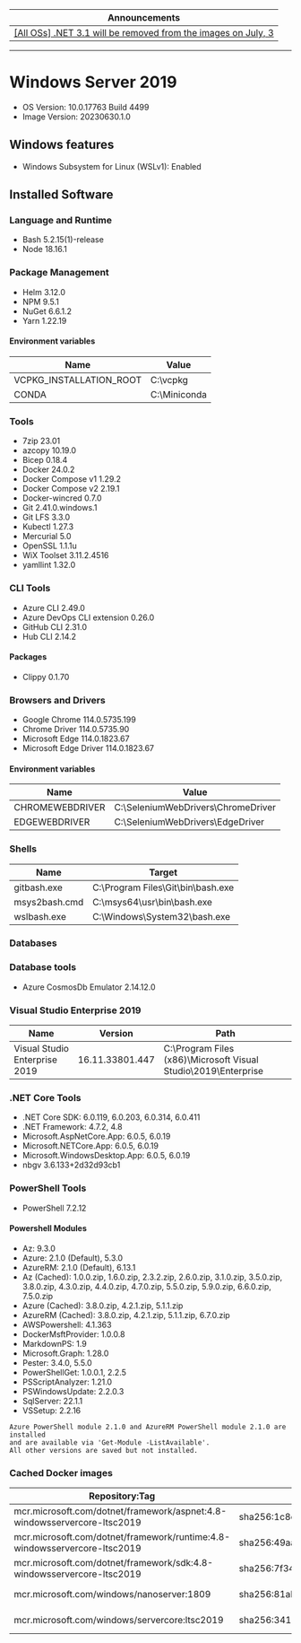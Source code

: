 | Announcements |
|-|
| [[All OSs] .NET 3.1 will be removed from the images on July, 3](https://github.com/actions/runner-images/issues/7667) |
***
# Windows Server 2019
- OS Version: 10.0.17763 Build 4499
- Image Version: 20230630.1.0

## Windows features
- Windows Subsystem for Linux (WSLv1): Enabled

## Installed Software

### Language and Runtime
- Bash 5.2.15(1)-release
- Node 18.16.1

### Package Management
- Helm 3.12.0
- NPM 9.5.1
- NuGet 6.6.1.2
- Yarn 1.22.19

#### Environment variables
| Name                    | Value        |
| ----------------------- | ------------ |
| VCPKG_INSTALLATION_ROOT | C:\vcpkg     |
| CONDA                   | C:\Miniconda |

### Tools
- 7zip 23.01
- azcopy 10.19.0
- Bicep 0.18.4
- Docker 24.0.2
- Docker Compose v1 1.29.2
- Docker Compose v2 2.19.1
- Docker-wincred 0.7.0
- Git 2.41.0.windows.1
- Git LFS 3.3.0
- Kubectl 1.27.3
- Mercurial 5.0
- OpenSSL 1.1.1u
- WiX Toolset 3.11.2.4516
- yamllint 1.32.0

### CLI Tools
- Azure CLI 2.49.0
- Azure DevOps CLI extension 0.26.0
- GitHub CLI 2.31.0
- Hub CLI 2.14.2


#### Packages
- Clippy 0.1.70

### Browsers and Drivers
- Google Chrome 114.0.5735.199
- Chrome Driver 114.0.5735.90
- Microsoft Edge 114.0.1823.67
- Microsoft Edge Driver 114.0.1823.67

#### Environment variables
| Name              | Value                              |
| ----------------- | ---------------------------------- |
| CHROMEWEBDRIVER   | C:\SeleniumWebDrivers\ChromeDriver |
| EDGEWEBDRIVER     | C:\SeleniumWebDrivers\EdgeDriver   |

### Shells
| Name          | Target                            |
| ------------- | --------------------------------- |
| gitbash.exe   | C:\Program Files\Git\bin\bash.exe |
| msys2bash.cmd | C:\msys64\usr\bin\bash.exe        |
| wslbash.exe   | C:\Windows\System32\bash.exe      |



### Databases


### Database tools
- Azure CosmosDb Emulator 2.14.12.0

### Visual Studio Enterprise 2019
| Name                          | Version         | Path                                                           |
| ----------------------------- | --------------- | -------------------------------------------------------------- |
| Visual Studio Enterprise 2019 | 16.11.33801.447 | C:\Program Files (x86)\Microsoft Visual Studio\2019\Enterprise |

### .NET Core Tools
- .NET Core SDK: 6.0.119, 6.0.203, 6.0.314, 6.0.411
- .NET Framework: 4.7.2, 4.8
- Microsoft.AspNetCore.App: 6.0.5, 6.0.19
- Microsoft.NETCore.App: 6.0.5, 6.0.19
- Microsoft.WindowsDesktop.App: 6.0.5, 6.0.19
- nbgv 3.6.133+2d32d93cb1

### PowerShell Tools
- PowerShell 7.2.12

#### Powershell Modules
- Az: 9.3.0
- Azure: 2.1.0 (Default), 5.3.0
- AzureRM: 2.1.0 (Default), 6.13.1
- Az (Cached): 1.0.0.zip, 1.6.0.zip, 2.3.2.zip, 2.6.0.zip, 3.1.0.zip, 3.5.0.zip, 3.8.0.zip, 4.3.0.zip, 4.4.0.zip, 4.7.0.zip, 5.5.0.zip, 5.9.0.zip, 6.6.0.zip, 7.5.0.zip
- Azure (Cached): 3.8.0.zip, 4.2.1.zip, 5.1.1.zip
- AzureRM (Cached): 3.8.0.zip, 4.2.1.zip, 5.1.1.zip, 6.7.0.zip
- AWSPowershell: 4.1.363
- DockerMsftProvider: 1.0.0.8
- MarkdownPS: 1.9
- Microsoft.Graph: 1.28.0
- Pester: 3.4.0, 5.5.0
- PowerShellGet: 1.0.0.1, 2.2.5
- PSScriptAnalyzer: 1.21.0
- PSWindowsUpdate: 2.2.0.3
- SqlServer: 22.1.1
- VSSetup: 2.2.16
```
Azure PowerShell module 2.1.0 and AzureRM PowerShell module 2.1.0 are installed
and are available via 'Get-Module -ListAvailable'.
All other versions are saved but not installed.
```

### Cached Docker images
| Repository:Tag                                                            | Digest                                                                   | Created    |
| ------------------------------------------------------------------------- | ------------------------------------------------------------------------ | ---------- |
| mcr.microsoft.com/dotnet/framework/aspnet:4.8-windowsservercore-ltsc2019  | sha256:1c8e6d213d957497d12eb3ea2e462c64ba6b8ae88cc6c828bd5a0a9494274858  | 2023-06-23 |
| mcr.microsoft.com/dotnet/framework/runtime:4.8-windowsservercore-ltsc2019 | sha256:49aad131a4250da60e604cdeaac75c7b39fdb7665cfe5d7f45ac288e5e6861b1  | 2023-06-23 |
| mcr.microsoft.com/dotnet/framework/sdk:4.8-windowsservercore-ltsc2019     | sha256:7f3424f6c04d174c4e6c5e96f437b00e42ed5af958a73ea915d96ccf4d26c89e  | 2023-06-23 |
| mcr.microsoft.com/windows/nanoserver:1809                                 | sha256:81ab2c2f7ac2edf154915667f33ef9e2e77fdbe092c7cc562fff1fcf1762de22  | 2023-06-21 |
| mcr.microsoft.com/windows/servercore:ltsc2019                             | sha256:341ab68cf115626b5181a9621c2054f71ea6637d05f9d312c2b45a4204c0b94d  | 2023-06-21 |


